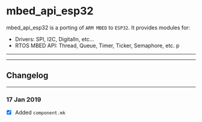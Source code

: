 # mbed_api_esp32

mbed_api_esp32 is a porting of ```ARM MBED``` to ```ESP32```. It provides modules for:

- Drivers: SPI, I2C, DigitalIn, etc...
- RTOS MBED API: Thread, Queue, Timer, Ticker, Semaphore, etc. p

---
---
  
## Changelog

---
### **17 Jan 2019**
- [x] Added ```component.mk```
